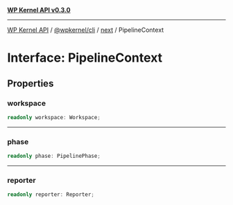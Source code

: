 [**WP Kernel API v0.3.0**](../../../../../README.md)

---

[WP Kernel API](../../../../../README.md) / [@wpkernel/cli](../../../README.md) / [next](../README.md) / PipelineContext

# Interface: PipelineContext

## Properties

### workspace

```ts
readonly workspace: Workspace;
```

---

### phase

```ts
readonly phase: PipelinePhase;
```

---

### reporter

```ts
readonly reporter: Reporter;
```
